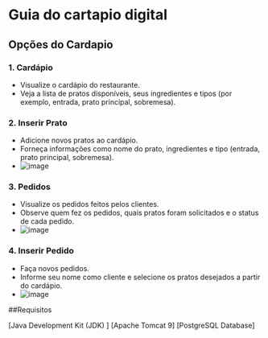 # Guia do cartapio digital


## Opções do Cardapio

### 1. Cardápio
- Visualize o cardápio do restaurante.
- Veja a lista de pratos disponíveis, seus ingredientes e tipos (por exemplo, entrada, prato principal, sobremesa).

### 2. Inserir Prato
- Adicione novos pratos ao cardápio.
- Forneça informações como nome do prato, ingredientes e tipo (entrada, prato principal, sobremesa).
- ![image](https://github.com/caioricardop/Faculdade/assets/83782001/38a0400f-ab16-4d9d-933f-50e3dab79c94)


### 3. Pedidos
- Visualize os pedidos feitos pelos clientes.
- Observe quem fez os pedidos, quais pratos foram solicitados e o status de cada pedido.
- ![image](https://github.com/caioricardop/Faculdade/assets/83782001/9dce6138-c1ac-4f9a-9799-7a97c6e21433)




### 4. Inserir Pedido
- Faça novos pedidos.
- Informe seu nome como cliente e selecione os pratos desejados a partir do cardápio.
- ![image](https://github.com/caioricardop/Faculdade/assets/83782001/1068bcd5-c2d8-44bd-b0bf-a45604d90e26)

##Requisitos

[Java Development Kit (JDK) ]
[Apache Tomcat 9]
[PostgreSQL Database]
